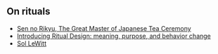 ## On rituals

* [Sen no Rikyu, The Great Master of Japanese Tea Ceremony](https://pathofcha.com/blogs/all-about-tea/sen-no-rikyu-the-great-master-of-japanese-tea-ceremony)
* [Introducing Ritual Design: meaning, purpose, and behavior change](https://medium.com/ritual-design/introducing-ritual-design-meaning-purpose-and-behavior-change-44d26d484edf)
* [Sol LeWitt](https://www.theartstory.org/artist/lewitt-sol/)


